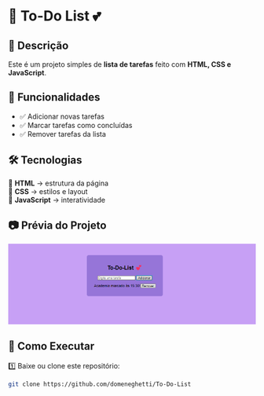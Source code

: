 # 📌 To-Do List 💕  

## 📖 Descrição  
Este é um projeto simples de **lista de tarefas** feito com **HTML, CSS e JavaScript**.  

## 🚀 Funcionalidades  
- ✅ Adicionar novas tarefas  
- ✅ Marcar tarefas como concluídas  
- ✅ Remover tarefas da lista  

## 🛠️ Tecnologias  
🔹 **HTML** → estrutura da página  
🔹 **CSS** → estilos e layout  
🔹 **JavaScript** → interatividade  

## 📷 Prévia do Projeto  
![To-Do List Preview](images/img%20to-do-list.png)

## 🏃 Como Executar  
1️⃣ Baixe ou clone este repositório:  
```bash
git clone https://github.com/domeneghetti/To-Do-List
